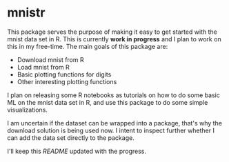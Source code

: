 # mnistr

This package serves the purpose of making it easy to get started with the mnist data set in R. This is currently **work in progress** and I plan to work on this in my free-time. The main goals of this package are:

- Download mnist from R
- Load mnist from R
- Basic plotting functions for digits
- Other interesting plotting functions

I plan on releasing some R notebooks as tutorials on how to do some basic ML on the mnist data set in R, and use this package to do some simple visualizations.

I am uncertain if the dataset can be wrapped into a package, that's why the download solution is being used now. I intent to inspect further whether I can add the data set directly to the package.

I'll keep this *README* updated with the progress.
